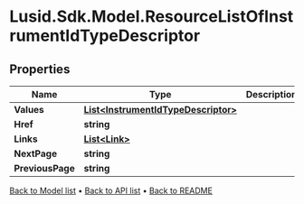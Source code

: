# Lusid.Sdk.Model.ResourceListOfInstrumentIdTypeDescriptor

## Properties

Name | Type | Description | Notes
------------ | ------------- | ------------- | -------------
**Values** | [**List&lt;InstrumentIdTypeDescriptor&gt;**](InstrumentIdTypeDescriptor.md) |  | 
**Href** | **string** |  | [optional] 
**Links** | [**List&lt;Link&gt;**](Link.md) |  | [optional] 
**NextPage** | **string** |  | [optional] 
**PreviousPage** | **string** |  | [optional] 

[Back to Model list](../README.md#documentation-for-models) &#8226; [Back to API list](../README.md#documentation-for-api-endpoints) &#8226; [Back to README](../README.md)

